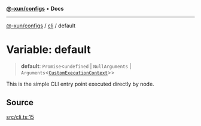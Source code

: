 [**@-xun/configs**](../../README.md) • **Docs**

***

[@-xun/configs](../../README.md) / [cli](../README.md) / default

# Variable: default

> **default**: `Promise`\<`undefined` \| `NullArguments` \| `Arguments`\<[`CustomExecutionContext`](../../configure/type-aliases/CustomExecutionContext.md)\>\>

This is the simple CLI entry point executed directly by node.

## Source

[src/cli.ts:15](https://github.com/Xunnamius/xconfigs/blob/7129e155987055d658c285b3a31d449ff5e71ba7/src/cli.ts#L15)
